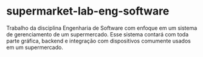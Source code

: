 # supermarket-lab-eng-software
Trabalho da disciplina Engenharia de Software com enfoque em um sistema de gerenciamento de um supermercado. Esse sistema contará com toda parte gráfica, backend e integração com dispositivos comumente usados em um supermercado.
